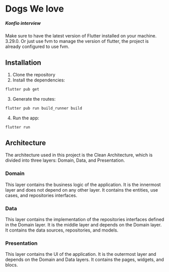 # Dogs We love 
##### Konfio interview

Make sure to have the latest version of Flutter installed on your machine. 3.29.0. Or just use fvm to manage the version of flutter, the project is already configured to use fvm.

## Installation

1. Clone the repository
2. Install the dependencies:
```bash
flutter pub get
```
3. Generate the routes:
```bash
flutter pub run build_runner build
```
4. Run the app:
```bash
flutter run
```

## Architecture

The architecture used in this project is the Clean Architecture, which is divided into three layers: Domain, Data, and Presentation.

### Domain

This layer contains the business logic of the application. It is the innermost layer and does not depend on any other layer. It contains the entities, use cases, and repositories interfaces.

### Data

This layer contains the implementation of the repositories interfaces defined in the Domain layer. It is the middle layer and depends on the Domain layer. It contains the data sources, repositories, and models.

### Presentation

This layer contains the UI of the application. It is the outermost layer and depends on the Domain and Data layers. It contains the pages, widgets, and blocs.